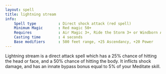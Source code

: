```yaml
---
layout: spell
title: lightning stream
info:
    Spell type          : Direct shock attack (red spell)
    Minimum Magic       : Red magic 50+
    Requires            : Air Magic 3+, Ride the Storm 3+ or Windborn Adept
    Casting time        : 4 seconds
    Base modifiers      : 500 feet range, +25 Ascendancy, +20 Power
---
```


Lightning stream is a direct attack spell which has a 25% chance of hitting the
head or face, and a 50% chance of hitting the body.  It inflicts shock damage, 
and has an innate bypass bonus equal to 5% of your Meditate skill.
